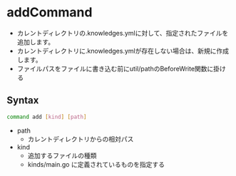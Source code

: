 # addCommand

* カレントディレクトリの.knowledges.ymlに対して、指定されたファイルを追加します。
* カレントディレクトリに.knowledges.ymlが存在しない場合は、新規に作成します。
* ファイルパスをファイルに書き込む前にutil/pathのBeforeWrite関数に掛ける

## Syntax

```bash
command add [kind] [path]
```

* path
  * カレントディレクトリからの相対パス
* kind
  * 追加するファイルの種類
  * kinds/main.go に定義されているものを指定する
